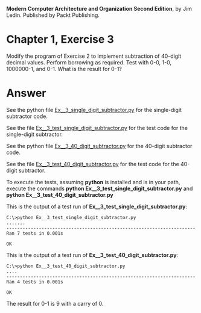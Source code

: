 __Modern Computer Architecture and Organization Second Edition__, by Jim Ledin. Published by Packt Publishing.
# Chapter 1, Exercise 3

Modify the program of Exercise 2 to implement subtraction of 40-digit decimal values. Perform borrowing as required. Test with 0-0, 1-0, 1000000-1, and 0-1. What is the result for 0-1?

# Answer
See the python file [Ex__3_single_digit_subtractor.py](src/Ex__3_single_digit_subtractor.py) for the single-digit subtractor code.

See the file [Ex__3_test_single_digit_subtractor.py](src/Ex__3_test_single_digit_subtractor.py) for the test code for the single-digit subtractor.

See the python file [Ex__3_40_digit_subtractor.py](src/Ex__3_40_digit_subtractor.py) for the 40-digit subtractor code.

See the file [Ex__3_test_40_digit_subtractor.py](src/Ex__3_test_40_digit_subtractor.py) for the test code for the 40-digit subtractor.

To execute the tests, assuming **python** is installed and is in your path, execute the commands **python Ex__3_test_single_digit_subtractor.py** and **python Ex__3_test_40_digit_subtractor.py**

This is the output of a test run of **Ex__3_test_single_digit_subtractor.py**:
```
C:\>python Ex__3_test_single_digit_subtractor.py
.......
----------------------------------------------------------------------
Ran 7 tests in 0.001s

OK
```
This is the output of a test run of **Ex__3_test_40_digit_subtractor.py**:
```
C:\>python Ex__3_test_40_digit_subtractor.py
....
----------------------------------------------------------------------
Ran 4 tests in 0.001s

OK
```
The result for 0-1 is 9 with a carry of 0.